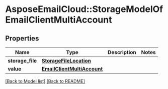 # AsposeEmailCloud::StorageModelOfEmailClientMultiAccount

## Properties
Name | Type | Description | Notes
---- | ---- | ----------- | -----
**storage_file** |[**StorageFileLocation**](StorageFileLocation.md) |  | 
**value** |[**EmailClientMultiAccount**](EmailClientMultiAccount.md) |  | 


[[Back to Model list]](Models.md) [[Back to README]](README.md)
